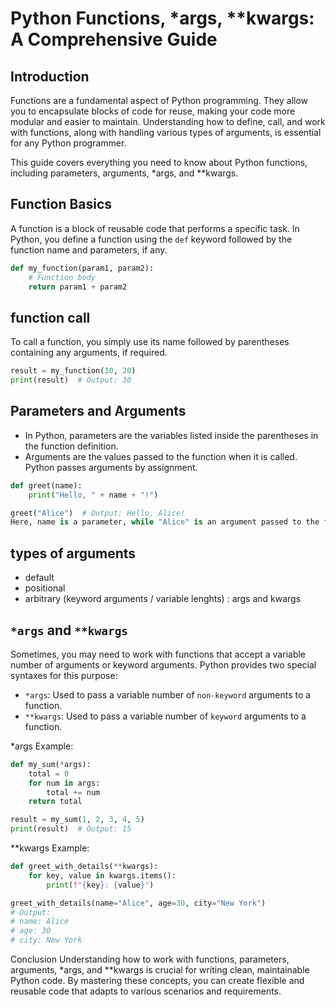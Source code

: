 # Python Functions, *args, **kwargs: A Comprehensive Guide

## Introduction

Functions are a fundamental aspect of Python programming. They allow you to encapsulate blocks of code for reuse, making your code more modular and easier to maintain. Understanding how to define, call, and work with functions, along with handling various types of arguments, is essential for any Python programmer.

This guide covers everything you need to know about Python functions, including parameters, arguments, *args, and **kwargs.

## Function Basics

A function is a block of reusable code that performs a specific task. In Python, you define a function using the `def` keyword followed by the function name and parameters, if any.

```python
def my_function(param1, param2):
    # Function body
    return param1 + param2
```

## function call
To call a function, you simply use its name followed by parentheses containing any arguments, if required.

```python
result = my_function(10, 20)
print(result)  # Output: 30
```


## Parameters and Arguments
- In Python, parameters are the variables listed inside the parentheses in the function definition. 
- Arguments are the values passed to the function when it is called. Python passes arguments by assignment.

```python
def greet(name):
    print("Hello, " + name + "!")

greet("Alice")  # Output: Hello, Alice!
Here, name is a parameter, while "Alice" is an argument passed to the function greet().
```

## types of arguments
- default 
- positional
- arbitrary (keyword arguments / variable lenghts) : args and kwargs





## `*args` and `**kwargs`
Sometimes, you may need to work with functions that accept a variable number of arguments or keyword arguments. Python provides two special syntaxes for this purpose:

- `*args`: Used to pass a variable number of `non-keyword` arguments to a function.
- `**kwargs`: Used to pass a variable number of `keyword` arguments to a function.

*args Example:
```python
def my_sum(*args):
    total = 0
    for num in args:
        total += num
    return total

result = my_sum(1, 2, 3, 4, 5)
print(result)  # Output: 15
```

**kwargs Example:
```python
def greet_with_details(**kwargs):
    for key, value in kwargs.items():
        print(f"{key}: {value}")

greet_with_details(name="Alice", age=30, city="New York")
# Output:
# name: Alice
# age: 30
# city: New York
```
Conclusion
Understanding how to work with functions, parameters, arguments, *args, and **kwargs is crucial for writing clean, maintainable Python code. 
By mastering these concepts, you can create flexible and reusable code that adapts to various scenarios and requirements.
